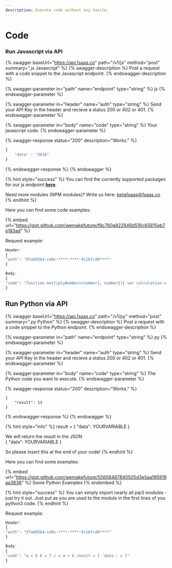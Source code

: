 ```yaml
---
description: Execute code without any hassle.
---
```


# Code

### Run Javascript via API

{% swagger baseUrl="https://api.1saas.co" path="/v1/js" method="post" summary=".js Javascript" %}
{% swagger-description %}
Post a request with a code snippet to the Javascript endpoint.
{% endswagger-description %}

{% swagger-parameter in="path" name="endpoint" type="string" %}
js
{% endswagger-parameter %}

{% swagger-parameter in="header" name="auth" type="string" %}
Send your API Key in the header and recieve a status 200 or 402 or 401.
{% endswagger-parameter %}

{% swagger-parameter in="body" name="code" type="string" %}
Your javascript code.
{% endswagger-parameter %}

{% swagger-response status="200" description="Works." %}
```javascript
{ 
    "data" : "3618"
} 
```
{% endswagger-response %}
{% endswagger %}

{% hint style="success" %}
You can find the currently supported packages for our js endpoint [**here**](https://gist.github.com/wemakefuture/362d925f199e8828d575628ab896b60f#file-packages-npm-1saas-co).

Need more modules (NPM modules)? Write us here: [beta1saas@1saas.co](mailto:beta1saas@1saas.co)
{% endhint %}

Here you can find some code examples:&#x20;

{% embed url="https://gist.github.com/wemakefuture/f8c760a822848d516c65815eb7e183ad" %}

Request example:

```javascript
Header:
{
"auth": "97ab95b4-ca9c-****-****-9c1bfcd0****"
}

Body:
{ 
"code": "function multiplyNumbers(number1, number2){ var calculation = number1 * number2; result = {'data': calculation}; } multiplyNumbers(54, 67);" 
} 
```

## Run Python via API

{% swagger baseUrl="https://api.1saas.co" path="/v1/py" method="post" summary=".py Python" %}
{% swagger-description %}
Post a request with a code snippet to the Python endpoint.
{% endswagger-description %}

{% swagger-parameter in="path" name="endpoint" type="string" %}
py
{% endswagger-parameter %}

{% swagger-parameter in="header" name="auth" type="string" %}
Send your API Key in the header and recieve a status 200 or 402 or 401.
{% endswagger-parameter %}

{% swagger-parameter in="body" name="code" type="string" %}
The Python code you want to execute.
{% endswagger-parameter %}

{% swagger-response status="200" description="Works." %}
```
{
    "result": 13
}
```
{% endswagger-response %}
{% endswagger %}

{% hint style="info" %}
result = { "data": YOURVARIABLE }

We will return the result in the JSON \
{ "data": YOURVARIABLE }

So please insert this at the end of your code!
{% endhint %}

Here you can find some examples:&#x20;

{% embed url="https://gist.github.com/wemakefuture/55608487840505d3e5aa195919aa3836" %}
Some Python Examples
{% endembed %}

{% hint style="success" %}
You can simply import nearly all pip3 modules - just try it out. Just put as you are used to the module in the first lines of you python3 code.
{% endhint %}

Request example:

```javascript
Header:
{
"auth": "97ab95b4-ca9c-****-****-9c1bfcd0****"
}

Body:
{ 
"code": "a = 6 b = 7 c = a + b result = { 'data': c }" 
} 
```
